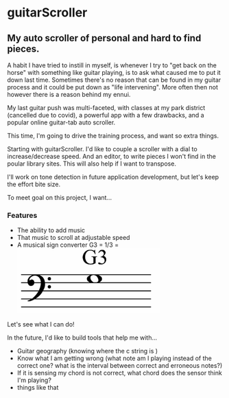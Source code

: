 # guitarScroller

## My auto scroller of personal and hard to find pieces.

A habit I have tried to instill in myself, is whenever I try to "get back on the horse" with something like guitar playing, is to ask what caused me to put it down last time.  Sometimes there's no reason that can be found in my guitar process and it could be put down as "life intervening".  More often then not however there is a reason behind my ennui.

My last guitar push was multi-faceted, with classes at my park district (cancelled due to covid), a powerful app with a few drawbacks, and a popular online guitar-tab auto scroller.

This time, I'm going to drive the training process, and want so extra things.

Starting with guitarScroller.  I'd like to couple a scroller with a dial to increase/decrease speed.  And an editor, to write pieces I won't find in the poular library sites.  This will also help if I want to transpose.

I'll work on tone detection in future application development, but let's keep the effort bite size.

To meet goal on this project, I want...

### Features

- The ability to add music
- That music to scroll at adjustable speed
- A musical sign converter G3 = 1/3 = <img src="./images/G3.png" alt="">

Let's see what I can do!

In the future,  I'd like to build tools that help me with...
- Guitar geography (knowing where the c string is )
- Know what I am getting wrong (what note am I playing instead of the correct one? what is the interval between correct and erroneous notes?)
- If it is sensing my chord is not correct, what chord does the sensor think I'm playing?
- things like that